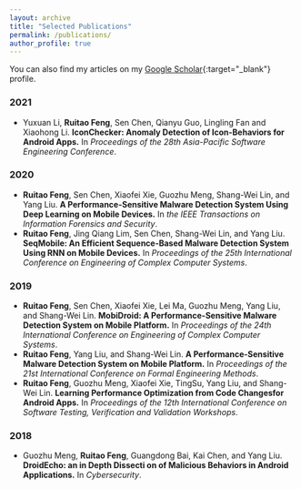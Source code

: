```yaml
---
layout: archive
title: "Selected Publications"
permalink: /publications/
author_profile: true
---
```


You can also find my articles on my [Google Scholar](https://scholar.google.com/citations?hl=en&user=ev-Zbf4AAAAJ){:target="_blank"} profile.

### 2021
  * Yuxuan Li, **Ruitao Feng**, Sen Chen, Qianyu Guo, Lingling Fan and Xiaohong Li. **IconChecker: Anomaly Detection of Icon-Behaviors for Android Apps.** In _Proceedings of the 28th Asia-Pacific Software Engineering Conference_.

### 2020
  * **Ruitao Feng**, Sen Chen, Xiaofei Xie, Guozhu Meng, Shang-Wei Lin, and Yang Liu. **A Performance-Sensitive Malware Detection System Using Deep Learning on Mobile Devices.** In _the IEEE Transactions on Information Forensics and Security_.
  * **Ruitao Feng**, Jing Qiang Lim, Sen Chen, Shang-Wei Lin, and Yang Liu. **SeqMobile: An Efficient Sequence-Based Malware Detection System Using RNN on Mobile Devices.** In _Proceedings of the 25th International Conference on Engineering of Complex Computer Systems_.

### 2019
  * **Ruitao Feng**, Sen Chen, Xiaofei Xie, Lei Ma, Guozhu Meng, Yang Liu, and Shang-Wei Lin. **MobiDroid: A Performance-Sensitive Malware Detection System on Mobile Platform.** In _Proceedings of the 24th International Conference on Engineering of Complex Computer Systems_.
  * **Ruitao Feng**, Yang Liu, and Shang-Wei Lin. **A Performance-Sensitive Malware Detection System on Mobile Platform.** In _Proceedings of the 21st International Conference on Formal Engineering Methods_.
  * **Ruitao Feng**, Guozhu Meng, Xiaofei Xie, TingSu, Yang Liu, and Shang-Wei Lin. **Learning Performance Optimization from Code Changesfor Android Apps.** In _Proceedings of the 12th International Conference on Software Testing, Verification and Validation Workshops_.

### 2018
  * Guozhu Meng, **Ruitao Feng**, Guangdong Bai, Kai Chen, and Yang Liu. **DroidEcho: an in Depth Dissecti on of Malicious Behaviors in Android Applications.** In _Cybersecurity_.
